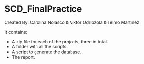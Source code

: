 # SCD_FinalPractice
Created By: Carolina Nolasco &amp; Viktor Odriozola &amp; Telmo Martinez

It contains: 
- A zip file for each of the projects, three in total. 
- A folder with all the scripts.
- A script to generate the database.
- The report.

